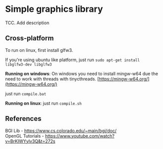 # Simple graphics library
TCC. Add description  

## Cross-platform
To run on linux, first install glfw3.  

If you're using ubuntu like platform, just run `sudo apt-get install libglfw3-dev libglfw3`  

**Running on windows**:
On windows you need to install mingw-w64 due the need to work with threads with tinycthreads.
[https://mingw-w64.org/](https://mingw-w64.org/)

just run `compile.bat`  

**Running on linux**:
just run `compile.sh`  

## References
BGI Lib - https://www.cs.colorado.edu/~main/bgi/doc/  
OpenGL Tutorials - https://www.youtube.com/watch?v=BrKIWYylv3Q&t=272s  
